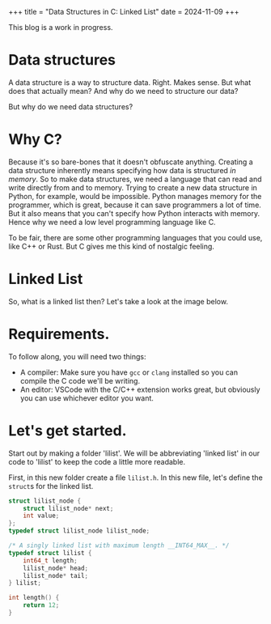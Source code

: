 +++
title = "Data Structures in C: Linked List"
date = 2024-11-09
+++

This blog is a work in progress. 

# Data structures
A data structure is a way to structure data. Right. Makes sense. But what does that actually mean? And why do we need to structure our data? 

But why do we need data structures? 

# Why C?
Because it's so bare-bones that it doesn't obfuscate anything. Creating a data structure inherently means specifying how data is structured *in memory*. So to make data structures, we need a language that can read and write directly from and to memory. Trying to create a new data structure in Python, for example, would be impossible. Python manages memory for the programmer, which is great, because it can save programmers a lot of time. But it also means that you can't specify how Python interacts with memory. Hence why we need a low level programming language like C.

To be fair, there are some other programming languages that you could use, like C++ or Rust. But C gives me this kind of nostalgic feeling. 

# Linked List

So, what is a linked list then? Let's take a look at the image below.


# Requirements.

To follow along, you will need two things: 
- A compiler: Make sure you have `gcc` or `clang` installed so you can compile the C code we'll be writing. 
- An editor: VSCode with the C/C++ extension works great, but obviously you can use whichever editor you want. 

# Let's get started.

Start out by making a folder 'lilist'. We will be abbreviating 'linked list' in our code to 'lilist' to keep the code a little more readable. 

First, in this new folder create a file `lilist.h`. In this new file, let's define the `struct`s for the linked list.

```C
struct lilist_node {
    struct lilist_node* next;
    int value;
};
typedef struct lilist_node lilist_node;

/* A singly linked list with maximum length __INT64_MAX__. */ 
typedef struct lilist {
    int64_t length;
    lilist_node* head;
    lilist_node* tail;
} lilist;

int length() {
    return 12;
}
```
